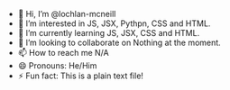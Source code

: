 - 👋 Hi, I’m @lochlan-mcneill
- 👀 I’m interested in JS, JSX, Pythpn, CSS and HTML.
- 🌱 I’m currently learning JS, JSX, CSS and HTML.
- 💞️ I’m looking to collaborate on Nothing at the moment.
- 📫 How to reach me N/A
- 😄 Pronouns: He/Him
- ⚡ Fun fact: This is a plain text file!
